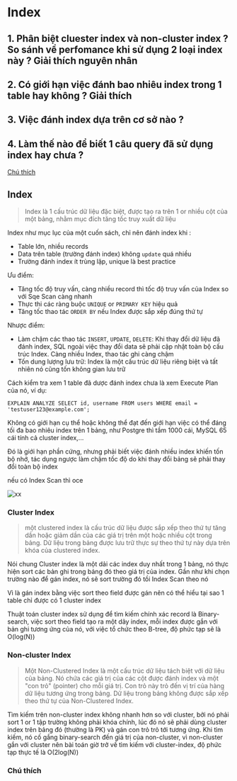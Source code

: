 # Index

## 1. Phân biệt cluester index và non-cluster index ? So sánh về perfomance khi sử dụng 2 loại index này ? Giải thích nguyên nhân

## 2. Có giới hạn việc đánh bao nhiêu index trong 1 table hay không ? Giải thích

## 3. Việc đánh index dựa trên cơ sở nào ?

## 4. Làm thế nào để biết 1 câu query đã sử dụng index hay chưa ?

[Chú thích](#chú_thích)

## Index

> Index là 1 cấu trúc dữ liệu đặc biệt, được tạo ra trên 1 or nhiều cột của một bảng, nhằm mục đích tăng tốc truy xuất
> dữ liệu

Index như mục lục của một cuốn sách, chỉ nên đánh index khi :

- Table lớn, nhiều records
- Data trên table (trường đánh index) không `update` quá nhiều
- Trường đánh index ít trùng lặp, unique là best practice

Ưu điểm:

- Tăng tốc độ truy vấn, càng nhiều record thì tốc độ truy vấn của Index so với Sqe Scan càng nhanh
- Thực thi các ràng buộc `UNIQUE` or `PRIMARY KEY` hiệu quả
- Tăng tốc thao tác `ORDER BY` nếu Index được sắp xếp đúng thứ tự

Nhược điểm:

- Làm chậm các thao tác `INSERT`, `UPDATE`, `DELETE`: Khi thay đổi dữ liệu đã đánh index, SQL ngoài việc thay đổi data
  sẽ phải cập nhật toàn bộ
  cấu trúc Index. Càng nhiều Index, thao tác ghi càng chậm
- Tốn dung lượng lưu trữ: Index là một cấu trúc dữ liệu riêng biệt và tất nhiên nó cũng tốn không gian lưu trữ

Cách kiểm tra xem 1 table đã dược đánh index chưa là xem Execute Plan của nó, ví dụ:

```
EXPLAIN ANALYZE SELECT id, username FROM users WHERE email = 'testuser123@example.com';
```

Không có giới hạn cụ thể hoặc không thể đạt đến giới hạn việc có thể đáng tối đa bao nhiêu index trên 1 bảng, như
Postgre thì tầm 1000 cái, MySQL 65 cái tính cả cluster index,...

Đó là giới hạn phần cứng, nhưng phải biết việc đánh nhiều index khiến tốn bộ nhớ, tác dụng ngược làm chậm tốc độ do khi
thay đổi bảng sẽ phải thay đổi toàn bộ index

nếu có Index Scan thì oce

![xx](src/main/resources/local/kPFIa.png)

### Cluster Index

> một clustered index là cấu trúc dữ liệu được sắp xếp theo thứ tự tăng dần hoặc giảm dần của các giá trị trên một hoặc
> nhiều cột trong bảng. Dữ liệu trong bảng được lưu trữ thực sự theo thứ tự này dựa trên khóa của clustered index.

Nói chung Cluster index là một dải các index duy nhất trong 1 bảng, nó thực hiện sort các bản ghi trong bảng đó theo giá
trị của index. Gần như khi chọn trường nào để gán index, nó sẽ sort trường đó tồi Index Scan theo nó

Vì là gán index bằng việc sort theo field được gán nên có thể hiểu tại sao 1 table chỉ được có 1 cluster index

Thuật toán cluster index sử dụng để tìm kiếm chính xác record là Binary-search, việc sort theo field tạo ra một dãy
index, mỗi index được gắn với bản ghi tương ứng của nó, với việc tổ chức theo B-tree, độ phức tạp sẽ là O(log(N))

### Non-cluster Index

> Một Non-Clustered Index là một cấu trúc dữ liệu tách biệt với dữ liệu của bảng. Nó chứa các giá trị của các cột được
> đánh index và một "con trỏ" (pointer) cho mỗi giá trị. Con trỏ này trỏ đến vị trí của hàng dữ liệu tương ứng trong
> bảng.
> Dữ liệu trong bảng không được sắp xếp theo thứ tự của Non-Clustered Index.

Tìm kiếm trên non-cluster index không nhanh hơn so với cluster, bởi nó phải sort 1 or 1 tập trường không phải khóa
chính, lúc đó nó sẽ phải dùng cluster index trên bảng đó (thường là PK) và gán con trỏ trỏ tới tương ứng. Khi tìm kiếm,
nó cố gắng binary-search đến giá trị của non-cluster, vì non-cluster gắn với cluster nên bài toán giờ trở về tìm kiếm
với cluster-index, độ phức tạp thực tế là O(2log(N))

### Chú thích


